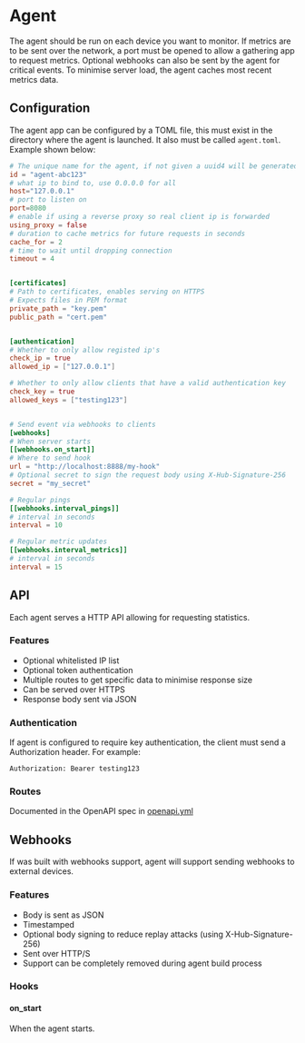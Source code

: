 # Agent
The agent should be run on each device you want to monitor. If metrics are to be sent over the network, a port must be opened to allow a gathering app to request metrics. Optional webhooks can also be sent by the agent for critical events. To minimise server load, the agent caches most recent metrics data.

## Configuration
The agent app can be configured by a TOML file, this must exist in the directory where the agent is launched. It also must be called `agent.toml`. Example shown below:

```toml
# The unique name for the agent, if not given a uuid4 will be generated
id = "agent-abc123"
# what ip to bind to, use 0.0.0.0 for all
host="127.0.0.1"
# port to listen on
port=8080
# enable if using a reverse proxy so real client ip is forwarded
using_proxy = false
# duration to cache metrics for future requests in seconds
cache_for = 2
# time to wait until dropping connection
timeout = 4


[certificates]
# Path to certificates, enables serving on HTTPS
# Expects files in PEM format
private_path = "key.pem"
public_path = "cert.pem"


[authentication]
# Whether to only allow registed ip's
check_ip = true
allowed_ip = ["127.0.0.1"]

# Whether to only allow clients that have a valid authentication key
check_key = true
allowed_keys = ["testing123"]


# Send event via webhooks to clients
[webhooks]
# When server starts
[[webhooks.on_start]]
# Where to send hook
url = "http://localhost:8888/my-hook"
# Optional secret to sign the request body using X-Hub-Signature-256
secret = "my_secret"

# Regular pings
[[webhooks.interval_pings]]
# interval in seconds
interval = 10

# Regular metric updates
[[webhooks.interval_metrics]]
# interval in seconds
interval = 15
```

## API
Each agent serves a HTTP API allowing for requesting statistics.

### Features
- Optional whitelisted IP list
- Optional token authentication
- Multiple routes to get specific data to minimise response size
- Can be served over HTTPS
- Response body sent via JSON

### Authentication
If agent is configured to require key authentication, the client must send a Authorization header. For example:

```
Authorization: Bearer testing123
```

### Routes
Documented in the OpenAPI spec in [openapi.yml](openapi.yml)

## Webhooks
If was built with webhooks support, agent will support sending webhooks to external devices.

### Features
- Body is sent as JSON
- Timestamped
- Optional body signing to reduce replay attacks (using X-Hub-Signature-256)
- Sent over HTTP/S
- Support can be completely removed during agent build process

### Hooks
#### on_start
When the agent starts.
